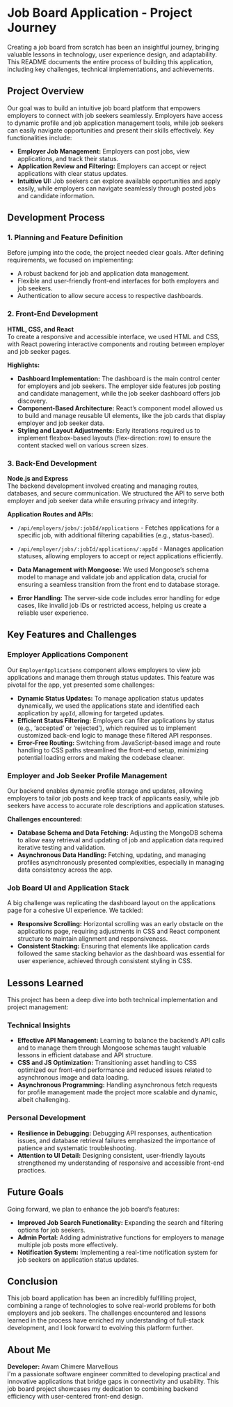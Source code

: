 # Job Board Application - Project Journey

Creating a job board from scratch has been an insightful journey, bringing valuable lessons in technology, user experience design, and adaptability. This README documents the entire process of building this application, including key challenges, technical implementations, and achievements.

## Project Overview

Our goal was to build an intuitive job board platform that empowers employers to connect with job seekers seamlessly. Employers have access to dynamic profile and job application management tools, while job seekers can easily navigate opportunities and present their skills effectively. Key functionalities include:

- **Employer Job Management:** Employers can post jobs, view applications, and track their status.
- **Application Review and Filtering:** Employers can accept or reject applications with clear status updates.
- **Intuitive UI:** Job seekers can explore available opportunities and apply easily, while employers can navigate seamlessly through posted jobs and candidate information.

## Development Process

### 1. Planning and Feature Definition

Before jumping into the code, the project needed clear goals. After defining requirements, we focused on implementing:

- A robust backend for job and application data management.
- Flexible and user-friendly front-end interfaces for both employers and job seekers.
- Authentication to allow secure access to respective dashboards.

### 2. Front-End Development

**HTML, CSS, and React**  
To create a responsive and accessible interface, we used HTML and CSS, with React powering interactive components and routing between employer and job seeker pages.

**Highlights:**

- **Dashboard Implementation:** The dashboard is the main control center for employers and job seekers. The employer side features job posting and candidate management, while the job seeker dashboard offers job discovery.
- **Component-Based Architecture:** React’s component model allowed us to build and manage reusable UI elements, like the job cards that display employer and job seeker data.
- **Styling and Layout Adjustments:** Early iterations required us to implement flexbox-based layouts (flex-direction: row) to ensure the content stacked well on various screen sizes.

### 3. Back-End Development

**Node.js and Express**  
The backend development involved creating and managing routes, databases, and secure communication. We structured the API to serve both employer and job seeker data while ensuring privacy and integrity.

**Application Routes and APIs:**

- `/api/employers/jobs/:jobId/applications` - Fetches applications for a specific job, with additional filtering capabilities (e.g., status-based).
- `/api/employer/jobs/:jobId/applications/:appId` - Manages application statuses, allowing employers to accept or reject applications efficiently.

- **Data Management with Mongoose:** We used Mongoose’s schema model to manage and validate job and application data, crucial for ensuring a seamless transition from the front end to database storage.
- **Error Handling:** The server-side code includes error handling for edge cases, like invalid job IDs or restricted access, helping us create a reliable user experience.

## Key Features and Challenges

### Employer Applications Component

Our `EmployerApplications` component allows employers to view job applications and manage them through status updates. This feature was pivotal for the app, yet presented some challenges:

- **Dynamic Status Updates:** To manage application status updates dynamically, we used the applications state and identified each application by `appId`, allowing for targeted updates.
- **Efficient Status Filtering:** Employers can filter applications by status (e.g., ‘accepted’ or ‘rejected’), which required us to implement customized back-end logic to manage these filtered API responses.
- **Error-Free Routing:** Switching from JavaScript-based image and route handling to CSS paths streamlined the front-end setup, minimizing potential loading errors and making the codebase cleaner.

### Employer and Job Seeker Profile Management

Our backend enables dynamic profile storage and updates, allowing employers to tailor job posts and keep track of applicants easily, while job seekers have access to accurate role descriptions and application statuses.

**Challenges encountered:**

- **Database Schema and Data Fetching:** Adjusting the MongoDB schema to allow easy retrieval and updating of job and application data required iterative testing and validation.
- **Asynchronous Data Handling:** Fetching, updating, and managing profiles asynchronously presented complexities, especially in managing data consistency across the app.

### Job Board UI and Application Stack

A big challenge was replicating the dashboard layout on the applications page for a cohesive UI experience. We tackled:

- **Responsive Scrolling:** Horizontal scrolling was an early obstacle on the applications page, requiring adjustments in CSS and React component structure to maintain alignment and responsiveness.
- **Consistent Stacking:** Ensuring that elements like application cards followed the same stacking behavior as the dashboard was essential for user experience, achieved through consistent styling in CSS.

## Lessons Learned

This project has been a deep dive into both technical implementation and project management:

### Technical Insights

- **Effective API Management:** Learning to balance the backend’s API calls and to manage them through Mongoose schemas taught valuable lessons in efficient database and API structure.
- **CSS and JS Optimization:** Transitioning asset handling to CSS optimized our front-end performance and reduced issues related to asynchronous image and data loading.
- **Asynchronous Programming:** Handling asynchronous fetch requests for profile management made the project more scalable and dynamic, albeit challenging.

### Personal Development

- **Resilience in Debugging:** Debugging API responses, authentication issues, and database retrieval failures emphasized the importance of patience and systematic troubleshooting.
- **Attention to UI Detail:** Designing consistent, user-friendly layouts strengthened my understanding of responsive and accessible front-end practices.

## Future Goals

Going forward, we plan to enhance the job board’s features:

- **Improved Job Search Functionality:** Expanding the search and filtering options for job seekers.
- **Admin Portal:** Adding administrative functions for employers to manage multiple job posts more effectively.
- **Notification System:** Implementing a real-time notification system for job seekers on application status updates.

## Conclusion

This job board application has been an incredibly fulfilling project, combining a range of technologies to solve real-world problems for both employers and job seekers. The challenges encountered and lessons learned in the process have enriched my understanding of full-stack development, and I look forward to evolving this platform further.

## About Me

**Developer:** Awam Chimere Marvellous  
I'm a passionate software engineer committed to developing practical and innovative applications that bridge gaps in connectivity and usability. This job board project showcases my dedication to combining backend efficiency with user-centered front-end design.

